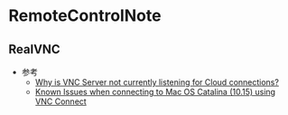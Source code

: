 # RemoteControlNote
## RealVNC
   * 参考
      + [Why is VNC Server not currently listening for Cloud connections?](https://help.realvnc.com/hc/en-us/articles/360003474692?utm_campaign=vnc-connect-sw&utm_medium=referral&utm_source=vnclicensewiz-mac-6.6.0.41938)<br>
      + [Known Issues when connecting to Mac OS Catalina (10.15) using VNC Connect](https://help.realvnc.com/hc/en-us/articles/360002712837-Known-Issues-when-connecting-to-Mac-OS-Catalina-10-15-using-VNC-Connect)<br>
